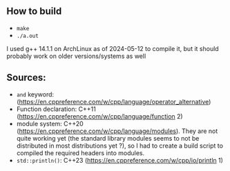 ## How to build
- `make`
- `./a.out`

I used g++ 14.1.1 on ArchLinux as of 2024-05-12 to compile it, but it should probably work on older versions/systems as well

## Sources:

- `and` keyword: (https://en.cppreference.com/w/cpp/language/operator_alternative) 
- Function declaration: C++11 (https://en.cppreference.com/w/cpp/language/function 2) 
- module system: C++20 (https://en.cppreference.com/w/cpp/language/modules). They are not quite working yet (the standard library modules seems to not be distributed in most distributions yet ?), so I had to create a build script to compiled the required headers into modules.
- `std::println()`: C++23 (https://en.cppreference.com/w/cpp/io/println 1) 
